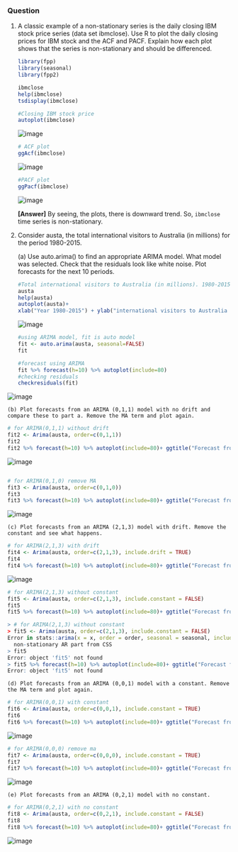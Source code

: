 ### Question
1. A classic example of a non-stationary series is the daily closing IBM stock price series (data
set ibmclose). Use R to plot the daily closing prices for IBM stock and the ACF and PACF. Explain how each plot shows that the series is non-stationary and should be differenced.

    ```r
    library(fpp)
    library(seasonal)
    library(fpp2)
    
    ibmclose
    help(ibmclose)
    tsdisplay(ibmclose)
    
    #Closing IBM stock price
    autoplot(ibmclose)
    ```
    ![image](https://github.com/user-attachments/assets/800f8efa-fe9c-4299-bea4-794433e893e7)
    
    ```r
    # ACF plot
    ggAcf(ibmclose)
    ```
    ![image](https://github.com/user-attachments/assets/d091a5b5-3579-4bc3-9218-11a02c932302)
    
    ```r
    #PACF plot
    ggPacf(ibmclose)
    ```
    ![image](https://github.com/user-attachments/assets/dd63e9ca-3b85-4a32-8336-3f0176f1f59a)

    **[Answer]** By seeing, the plots, there is downward trend. So, `ibmclose` time series is non-stationary.

2. Consider austa, the total international visitors to Australia (in millions) for the period
1980-2015.

    (a) Use auto.arima() to find an appropriate ARIMA model. What model was selected. Check that the residuals
    look like white noise. Plot forecasts for the next 10 periods.
    
    ```r
    #Total international visitors to Australia (in millions). 1980-2015.
    austa
    help(austa)
    autoplot(austa)+
    xlab("Year 1980-2015") + ylab("international visitors to Australia (in millions)")
    ```
    ![image](https://github.com/user-attachments/assets/b3237fb0-6cdc-4cdd-aec1-3f4a34aa8fd8)
    
    ```r
    #using ARIMA model, fit is auto model
    fit <- auto.arima(austa, seasonal=FALSE)
    fit

    #forecast using ARIMA
    fit %>% forecast(h=10) %>% autoplot(include=80)
    #checking residuals
    checkresiduals(fit)
    ```
![image](https://github.com/user-attachments/assets/b921d12d-f7d1-40cc-8ec1-a3ea4de69de6)

    (b) Plot forecasts from an ARIMA (0,1,1) model with no drift and compare these to part a. Remove the MA term and plot again.
```r
# for ARIMA(0,1,1) without drift
fit2 <- Arima(austa, order=c(0,1,1))
fit2
fit2 %>% forecast(h=10) %>% autoplot(include=80)+ ggtitle("Forecast from ARIMA(0,1,1) without drift")
```
![image](https://github.com/user-attachments/assets/3a97e2f8-9ad1-4037-b6d1-ff8fe0df8fb5)

```r

# for ARIMA(0,1,0) remove MA
fit3 <- Arima(austa, order=c(0,1,0))
fit3
fit3 %>% forecast(h=10) %>% autoplot(include=80)+ ggtitle("Forecast from ARIMA(0,1,0)")

```
![image](https://github.com/user-attachments/assets/0095bfba-4750-4c08-9389-da99cf3c0008)


    (c) Plot forecasts from an ARIMA (2,1,3) model with drift. Remove the constant and see what happens.
```r
# for ARIMA(2,1,3) with drift
fit4 <- Arima(austa, order=c(2,1,3), include.drift = TRUE)
fit4
fit4 %>% forecast(h=10) %>% autoplot(include=80)+ ggtitle("Forecast from ARIMA(2,1,3) with drift")
```
![image](https://github.com/user-attachments/assets/026a581d-572a-4e26-a87a-88f34b033cc5)

```r
# for ARIMA(2,1,3) without constant
fit5 <- Arima(austa, order=c(2,1,3), include.constant = FALSE)
fit5
fit5 %>% forecast(h=10) %>% autoplot(include=80)+ ggtitle("Forecast from ARIMA(2,1,3) without constant")
```
```r
> # for ARIMA(2,1,3) without constant
> fit5 <- Arima(austa, order=c(2,1,3), include.constant = FALSE)
Error in stats::arima(x = x, order = order, seasonal = seasonal, include.mean = include.mean,  : 
  non-stationary AR part from CSS
> fit5
Error: object 'fit5' not found
> fit5 %>% forecast(h=10) %>% autoplot(include=80)+ ggtitle("Forecast from ARIMA(2,1,3) without constant")
Error: object 'fit5' not found
```
    (d) Plot forecasts from an ARIMA (0,0,1) model with a constant. Remove the MA term and plot again.
```r
# for ARIMA(0,0,1) with constant
fit6 <- Arima(austa, order=c(0,0,1), include.constant = TRUE)
fit6
fit6 %>% forecast(h=10) %>% autoplot(include=80)+ ggtitle("Forecast from ARIMA(0,0,1) with constant")
```
![image](https://github.com/user-attachments/assets/b4e0e4d2-8e71-40b0-a588-e756bd42143b)

```r
# for ARIMA(0,0,0) remove ma
fit7 <- Arima(austa, order=c(0,0,0), include.constant = TRUE)
fit7
fit7 %>% forecast(h=10) %>% autoplot(include=80)+ ggtitle("Forecast from ARIMA(0,0,0) remove MA")
```
![image](https://github.com/user-attachments/assets/98313c3d-de81-48bd-8805-4b817f11998e)

    (e) Plot forecasts from an ARIMA (0,2,1) model with no constant.
```r
# for ARIMA(0,2,1) with no constant
fit8 <- Arima(austa, order=c(0,2,1), include.constant = FALSE)
fit8
fit8 %>% forecast(h=10) %>% autoplot(include=80)+ ggtitle("Forecast from ARIMA(0,2,1) with no constant")
```
![image](https://github.com/user-attachments/assets/105744be-217d-4e2c-8e61-8f342c2128b1)
